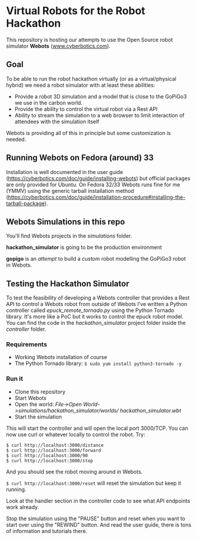 # Virtual Robots for the Robot Hackathon

This repository is hosting our attempts to use the Open Source robot simulator **Webots** (www.cyberbotics.com).

## Goal

To be able to run the robot hackathon virtually (or as a virtual/physical hybrid) we need a robot simulator with at least these abilities:

* Provide a robot 3D simulation and a model that is close to the GoPiGo3 we use in the carbon world.
* Provide the ability to control the virtual robot via a Rest API
* Ability to stream the simulation to a web browser to limit interaction of attendees with the simulation itself

Webots is providing all of this in principle but some customization is needed.

## Running Webots on Fedora (around) 33

Installation is well documented in the user guide (https://cyberbotics.com/doc/guide/installing-webots) but official packages are only provided for Ubuntu. On Fedora 32/33 Webots runs fine for me (YMMV) using the generic tarball installation method (https://cyberbotics.com/doc/guide/installation-procedure#installing-the-tarball-package).

## Webots Simulations in this repo

You'll find Webots projects in the *simulations* folder.

**hackathon_simulator** is going to be the production environment

**gopigo** is an *attempt* to build a custom robot modelling the GoPiGo3 robot in Webots.

## Testing the Hackathon Simulator

To test the feasibility of developing a Webots controller that provides a Rest API to control a Webots robot from outside of Webots I've written a Python controller called *epuck_remote_tornado.py* using the Python Tornado library. It's more like a PoC but it works to control the epuck robot model. You can find the code in the *hackathon_simulator* project folder inside the *controller* folder.

### Requirements

* Working Webots installation of course
* The Python Tornado library: `$ sudo yum install python3-tornado -y`

### Run it

* Clone this repository
* Start Webots
* Open the world: *File->Open World->simulations/hackathon_simulator/worlds/ hackathon_simulator.wbt*
* Start the simulation

This will start the controller and will open the local port 3000/TCP. You can now use curl or whatever locally to control the robot. Try:

```
$ curl http://localhost:3000/distance
$ curl http://localhost:3000/forward
$ curl http://localhost:3000/90
$ curl http://localhost:3000/stop
```

And you should see the robot moving around in Webots.

`$ curl http://localhost:3000/reset` will reset the simulation but keep it running.

Look at the handler section in the controller code to see what API endpoints work already.

Stop the simulation using the "PAUSE" button and reset when you want to start over using the "REWIND" button. And read the user guide, there is tons of information and tutorials there.